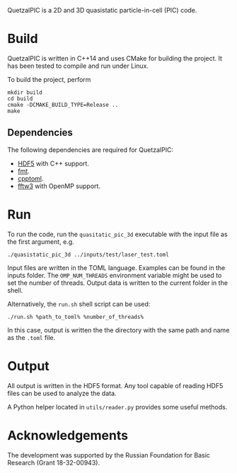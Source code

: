 QuetzalPIC is a 2D and 3D quasistatic particle-in-cell (PIC) code.

# Build

QuetzalPIC is written in C++14 and uses CMake for building the project. It has been tested to compile and run under Linux.

To build the project, perform
```
mkdir build
cd build
cmake -DCMAKE_BUILD_TYPE=Release ..
make
```

## Dependencies

The following dependencies are required for QuetzalPIC:

* [HDF5](https://www.hdfgroup.org/solutions/hdf5/) with C++ support.
* [fmt](https://github.com/fmtlib/fmt).
* [cpptoml](https://github.com/skystrife/cpptoml).
* [fftw3](http://www.fftw.org/) with OpenMP support.

# Run

To run the code, run the `quasitatic_pic_3d` executable with the input file as the first argument, e.g.
```
./quasistatic_pic_3d ../inputs/test/laser_test.toml
```
Input files are written in the TOML language. Examples can be found in the inputs folder.
The `OMP_NUM_THREADS` environment variable might be used to set the number of threads.
Output data is written to the current folder in the shell.

Alternatively, the `run.sh` shell script can be used:
```
./run.sh %path_to_toml% %number_of_threads%
```
In this case, output is written the the directory with the same path and name as the `.toml` file.

# Output

All output is written in the HDF5 format.
Any tool capable of reading HDF5 files can be used to analyze the data.

A Python helper located in `utils/reader.py` provides some useful methods.

# Acknowledgements

The development was supported by the Russian Foundation for Basic Research (Grant 18-32-00943).
